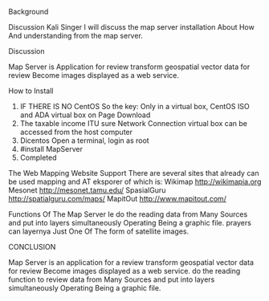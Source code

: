 Background

Discussion Kali Singer I will discuss the map server installation About How And understanding from the map server.

Discussion

Map Server is Application for review transform geospatial vector data for review Become images displayed as a web service.

How to Install

1. IF THERE IS NO CentOS So the key: Only in a virtual box, CentOS ISO and ADA virtual box on Page Download
2. The taxable income ITU sure Network Connection virtual box can be accessed from the host computer
3. Dicentos Open a terminal, login as root
4. #install MapServer
5. Completed

The Web Mapping Website Support
There are several sites that already can be used mapping and AT eksporer of which is:
Wikimap http://wikimapia.org
Mesonet http://mesonet.tamu.edu/
SpasialGuru http://spatialguru.com/maps/
MapitOut http://www.mapitout.com/

Functions Of The Map Server Ie do the reading data from Many Sources and put into layers simultaneously Operating Being a graphic file. prayers can layernya Just One Of The form of satellite images.

CONCLUSION

Map Server is an application for a review transform geospatial vector data for review Become images displayed as a web service. do the reading function to review data from Many Sources and put into layers simultaneously Operating Being a graphic file.
